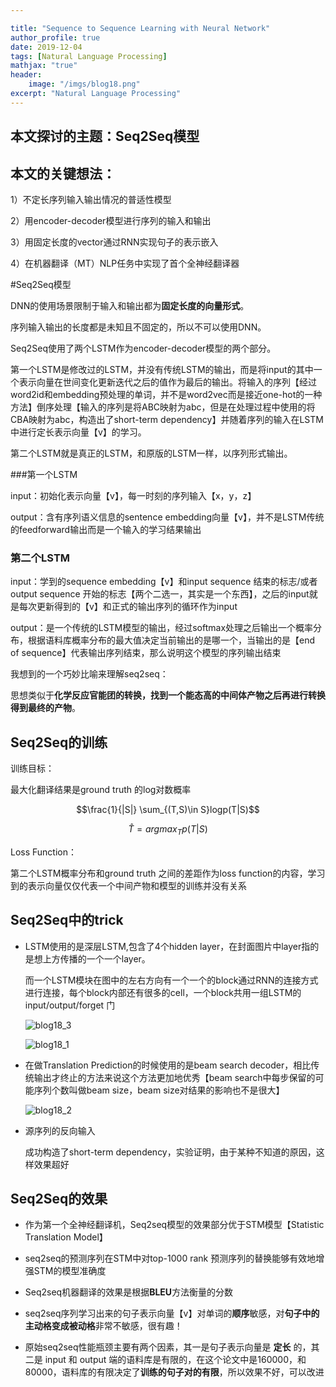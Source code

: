 ```yaml
---

title: "Sequence to Sequence Learning with Neural Network"
author_profile: true
date: 2019-12-04
tags: [Natural Language Processing]
mathjax: "true"
header:
    image: "/imgs/blog18.png"
excerpt: "Natural Language Processing"
---
```


## 本文探讨的主题：Seq2Seq模型

## 本文的关键想法：

1）不定长序列输入输出情况的普适性模型

2）用encoder-decoder模型进行序列的输入和输出

3）用固定长度的vector通过RNN实现句子的表示嵌入

4）在机器翻译（MT）NLP任务中实现了首个全神经翻译器



#Seq2Seq模型

DNN的使用场景限制于输入和输出都为**固定长度的向量形式**。

序列输入输出的长度都是未知且不固定的，所以不可以使用DNN。

Seq2Seq使用了两个LSTM作为encoder-decoder模型的两个部分。

第一个LSTM是修改过的LSTM，并没有传统LSTM的输出，而是将input的其中一个表示向量在世间变化更新迭代之后的值作为最后的输出。将输入的序列【经过word2id和embedding预处理的单词，并不是word2vec而是接近one-hot的一种方法】倒序处理【输入的序列是将ABC映射为abc，但是在处理过程中使用的将CBA映射为abc，构造出了short-term dependency】并随着序列的输入在LSTM中进行定长表示向量【v】的学习。

第二个LSTM就是真正的LSTM，和原版的LSTM一样，以序列形式输出。

###第一个LSTM 

input：初始化表示向量【v】，每一时刻的序列输入【x，y，z】

output：含有序列语义信息的sentence embedding向量【v】，并不是LSTM传统的feedforward输出而是一个输入的学习结果输出

### 第二个LSTM

input：学到的sequence embedding【v】和input sequence 结束的标志/或者output sequence 开始的标志【两个二选一，其实是一个东西】，之后的input就是每次更新得到的【v】和正式的输出序列的循环作为input

output：是一个传统的LSTM模型的输出，经过softmax处理之后输出一个概率分布，根据语料库概率分布的最大值决定当前输出的是哪一个，当输出的是<EOS>【end of sequence】代表输出序列结束，那么说明这个模型的序列输出结束



我想到的一个巧妙比喻来理解seq2seq：

思想类似于**化学反应官能团的转换，找到一个能态高的中间体产物之后再进行转换得到最终的产物**。



## Seq2Seq的训练

训练目标：

最大化翻译结果是ground truth 的log对数概率

$$\frac{1}{|S|} \sum_{(T,S)\in S}logp(T|S)$$

$$\hat{T} = arg max_{T} p(T|S)$$

Loss Function：

第二个LSTM概率分布和ground truth 之间的差距作为loss function的内容，学习到的表示向量仅仅代表一个中间产物和模型的训练并没有关系



## Seq2Seq中的trick

* LSTM使用的是深层LSTM,包含了4个hidden layer，在封面图片中layer指的是想上方传播的一个一个layer。

  而一个LSTM模块在图中的左右方向有一个一个的block通过RNN的连接方式进行连接，每个block内部还有很多的cell，一个block共用一组LSTM的input/output/forget 门

  ![blog18_3](/imgs/blog18_3.png)

  ![blog18_1](/imgs/blog18_1.png)

* 在做Translation Prediction的时候使用的是beam search decoder，相比传统输出<EOS>才终止的方法来说这个方法更加地优秀【beam search中每步保留的可能序列个数叫做beam size，beam size对结果的影响也不是很大】

  ![blog18_2](/imgs/blog18_2.png)

* 源序列的反向输入

  成功构造了short-term dependency，实验证明，由于某种不知道的原因，这样效果超好



## Seq2Seq的效果

* 作为第一个全神经翻译机，Seq2seq模型的效果部分优于STM模型【Statistic Translation Model】

* seq2seq的预测序列在STM中对top-1000 rank 预测序列的替换能够有效地增强STM的模型准确度
* Seq2seq机器翻译的效果是根据**BLEU**方法衡量的分数
* seq2seq序列学习出来的句子表示向量【v】对单词的**顺序**敏感，对**句子中的主动格变成被动格**非常不敏感，很有趣！
* 原始seq2seq性能瓶颈主要有两个因素，其一是句子表示向量是 **定长** 的，其二是 input 和 output 端的语料库是有限的，在这个论文中是160000，和 80000，语料库的有限决定了**训练的句子对的有限**，所以效果不好，可以改进








